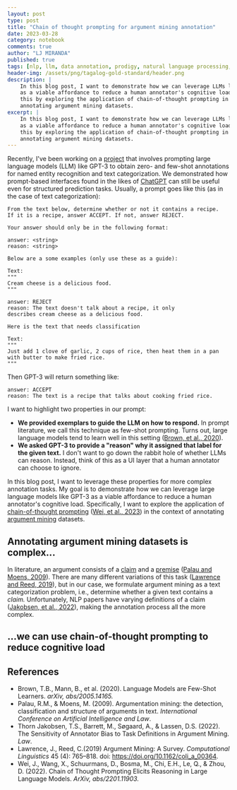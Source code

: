 ```yaml
---
layout: post
type: post
title: "Chain of thought prompting for argument mining annotation"
date: 2023-03-28
category: notebook
comments: true
author: "LJ MIRANDA"
published: true
tags: [nlp, llm, data annotation, prodigy, natural language processing, chatgpt, gpt-j, gpt-3]
header-img: /assets/png/tagalog-gold-standard/header.png
description: |
    In this blog post, I want to demonstrate how we can leverage LLMs like GPT-3
    as a viable affordance to reduce a human annotator's cognitive load. I do
    this by exploring the application of chain-of-thought prompting in 
    annotating argument mining datasets.
excerpt: |
    In this blog post, I want to demonstrate how we can leverage LLMs like GPT-3
    as a viable affordance to reduce a human annotator's cognitive load. I do
    this by exploring the application of chain-of-thought prompting in 
    annotating argument mining datasets.
---
```


<span class="firstcharacter">R</span>ecently, I've been working on a
[project](https://github.com/explosion/prodigy-openai-recipes/) that involves
prompting large language models (LLM) like GPT-3 to obtain zero- and few-shot
annotations for named entity recognition and text categorization. We
demonstrated how prompt-based interfaces found in the likes of
[ChatGPT](https://openai.com/blog/chatgpt/) can still be useful even for
structured prediction tasks. Usually, a prompt goes like this (as in the case of
text categorization):

```
From the text below, determine whether or not it contains a recipe. 
If it is a recipe, answer ACCEPT. If not, answer REJECT.

Your answer should only be in the following format:

answer: <string>
reason: <string>

Below are a some examples (only use these as a guide):

Text:
"""
Cream cheese is a delicious food.
"""

answer: REJECT
reason: The text doesn't talk about a recipe, it only 
describes cream cheese as a delicious food.

Here is the text that needs classification

Text:
"""
Just add 1 clove of garlic, 2 cups of rice, then heat them in a pan
with butter to make fried rice.
"""
```

Then GPT-3 will return something like:

```
answer: ACCEPT
reason: The text is a recipe that talks about cooking fried rice.
```

I want to highlight two properties in our prompt:
- **We provided exemplars to guide the LLM on how to respond.** In prompt
literature, we call this technique as few-shot prompting. Turns out, large
language models tend to learn well in this setting ([Brown, et al.,
2020](#brown2020fewshot)). 
- **We asked GPT-3 to provide a "reason" why it assigned that label for the
given text.** I don't want to go down the rabbit hole of whether LLMs can reason. Instead, think
of this as a UI layer that a human annotator can choose to ignore.

In this blog post, I want to leverage these properties for more complex
annotation tasks. My goal is to demonstrate how we can leverage large language
models like GPT-3 as a viable affordance to reduce a human annotator's cognitive load.
Specifically, I want to explore the application of <u>chain-of-thought
prompting</u> ([Wei, et al., 2023](#wei2023chain)) in the context of annotating
<u>argument mining</u> datasets.

## Annotating argument mining datasets is complex... 

In literature, an argument consists of a <u>claim</u> and a <u>premise</u>
([Palau and Moens, 2009](#palau2009argument)). There are many different
variations of this task ([Lawrence and Reed, 2019](#lawrence2019argument)), but
in our case, we formulate argument mining as a text categorization problem, i.e., determine
whether a given text contains a *claim.* Unfortunately, NLP papers have varying
definitions of a claim ([Jakobsen, et al., 2022](jakobsen2022sensitivity)),
making the annotation process all the more complex.

<!-- 
give examples from different papers 
...this makes annotating it so complex...
(maybe talk about inter-annotator agreement in some argument mining datasets)

the big idea is to help annotators reduce cognitive load by
adding a UI-suggestions layer to their annotations


RISKS: it's also possible that the LLM can influence the results.
-->


<!-- 

there are different definitions of a claim
that's why they have different annotation guidelines
can we leverage these guidelines to obtain few-shot annotations from an LLM?


why is it complex?
- varying definitions
- implicit and explicit claims?
- can introduce bias? not sure how to talk about this one

-->



## ...we can use chain-of-thought prompting to reduce cognitive load 

<!-- give quick background of the paper -->

<!-- this is where you get creative -->





<!--
Chain-of-thought prompting, background info
-->


<!--
Chain-of-thought prompting applied to annotation
-->


<!--
Experiments?
-->


<!-- from few-shot to chain of thought -->

<!--
Few-shot vs. chain of thought (table)
- types of examples


HCI
- annotation disagreement? look for RRL here
- ...

-->

## References

- <a id="brown2020fewshot">Brown, T.B., Mann, B., et al.</a> (2020). Language
Models are Few-Shot Learners.
*arXiv, abs/2005.14165.*
- <a id="palau2009argument">Palau, R.M., & Moens, M.</a> (2009). Argumentation
mining: the detection, classification and structure of arguments in text.
*International Conference on Artificial Intelligence and Law*.
- <a id="jakobsen2022sensitivity">Thorn Jakobsen, T.S., Barrett, M., Søgaard,
A., & Lassen, D.S.</a> (2022). The Sensitivity of Annotator Bias to Task
Definitions in Argument Mining. *Law*.
- <a id="lawrence2019argument">Lawrence, J., Reed, C.</a>(2019) Argument Mining:
A Survey. *Computational Linguistics* 45 (4): 765–818. doi:
https://doi.org/10.1162/coli_a_00364.
- <a id="wang2023chain">Wei, J., Wang, X., Schuurmans, D., Bosma, M., Chi, E.H.,
Le, Q., & Zhou, D.</a> (2022). Chain of Thought Prompting Elicits Reasoning in
Large Language Models. *ArXiv, abs/2201.11903.*
